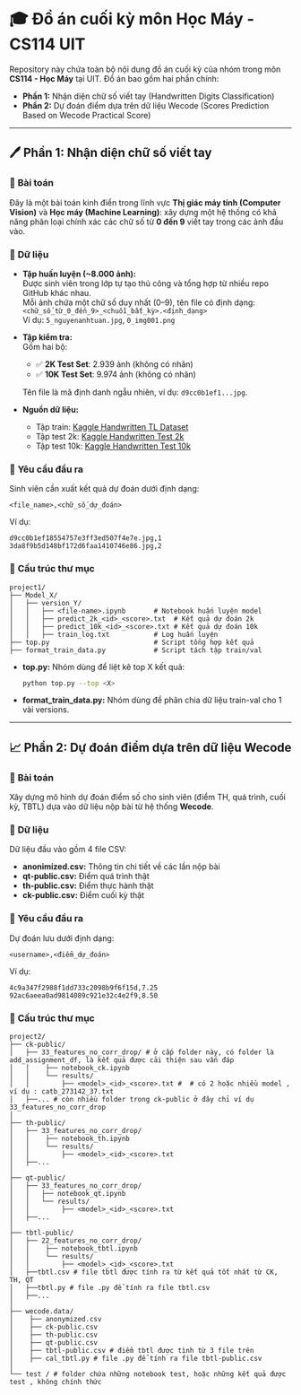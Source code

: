 # 🎓 **Đồ án cuối kỳ môn Học Máy - CS114 UIT**

Repository này chứa toàn bộ nội dung đồ án cuối kỳ của nhóm trong môn **CS114 - Học Máy** tại UIT. Đồ án bao gồm hai phần chính:

- **Phần 1:** Nhận diện chữ số viết tay (Handwritten Digits Classification)
- **Phần 2:** Dự đoán điểm dựa trên dữ liệu Wecode (Scores Prediction Based on Wecode Practical Score)

---

## 🖊️ **Phần 1: Nhận diện chữ số viết tay**

### 📌 **Bài toán**

Đây là một bài toán kinh điển trong lĩnh vực **Thị giác máy tính (Computer Vision)** và **Học máy (Machine Learning)**: xây dựng một hệ thống có khả năng phân loại chính xác các chữ số từ **0 đến 9** viết tay trong các ảnh đầu vào.

### 📁 **Dữ liệu**

- **Tập huấn luyện (\~8.000 ảnh):**\
  Được sinh viên trong lớp tự tạo thủ công và tổng hợp từ nhiều repo GitHub khác nhau.\
  Mỗi ảnh chứa một chữ số duy nhất (0–9), tên file có định dạng:\
  `<chữ_số_từ_0_đến_9>_<chuỗi_bất_kỳ>.<định_dạng>`\
  Ví dụ: `5_nguyenanhtuan.jpg`, `0_img001.png`

- **Tập kiểm tra:**\
  Gồm hai bộ:

  - ✅ **2K Test Set**: 2.939 ảnh (không có nhãn)
  - ✅ **10K Test Set**: 9.974 ảnh (không có nhãn)

  Tên file là mã định danh ngẫu nhiên, ví dụ: `d9cc0b1ef1...jpg`.

- **Nguồn dữ liệu:**

  - Tập train: [Kaggle Handwritten TL Dataset](https://www.kaggle.com/datasets/nahrixt/handwritten-tl)
  - Tập test 2k: [Kaggle Handwritten Test 2k](https://www.kaggle.com/datasets/nahrixt/handwritten-test-cs114)
  - Tập test 10k: [Kaggle Handwritten Test 10k](https://www.kaggle.com/datasets/nahrixt/handwritten-test-10k)

### 🎯 **Yêu cầu đầu ra**

Sinh viên cần xuất kết quả dự đoán dưới định dạng:

```
<file_name>,<chữ_số_dự_đoán>
```

Ví dụ:

```
d9cc0b1ef18554757e3ff3ed507f4e7e.jpg,1
3da8f9b5d148bf172d6faa1410746e86.jpg,2
```

### 📂 **Cấu trúc thư mục**

```
project1/
├── Model_X/
│   ├── version_Y/
│   │   ├── <file-name>.ipynb       # Notebook huấn luyện model
│   │   ├── predict_2k_<id>_<score>.txt  # Kết quả dự đoán 2k
│   │   ├── predict_10k_<id>_<score>.txt # Kết quả dự đoán 10k
│   │   ├── train_log.txt           # Log huấn luyện
├── top.py                          # Script tổng hợp kết quả
├── format_train_data.py            # Script tách tập train/val
```

- **top.py:** Nhóm dùng để liệt kê top X kết quả:

  ```bash
  python top.py --top <X>
  ```

- **format_train_data.py:** Nhóm dùng để phân chia dữ liệu train-val cho 1 vài versions.

---

## 📈 **Phần 2: Dự đoán điểm dựa trên dữ liệu Wecode**

### 📌 **Bài toán**

Xây dựng mô hình dự đoán điểm số cho sinh viên (điểm TH, quá trình, cuối kỳ, TBTL) dựa vào dữ liệu nộp bài từ hệ thống **Wecode**.

### 📁 **Dữ liệu**

Dữ liệu đầu vào gồm 4 file CSV:

- **anonimized.csv:** Thông tin chi tiết về các lần nộp bài
- **qt-public.csv:** Điểm quá trình thật
- **th-public.csv:** Điểm thực hành thật
- **ck-public.csv:** Điểm cuối kỳ thật

### 🎯 **Yêu cầu đầu ra**

Dự đoán lưu dưới định dạng:

```
<username>,<điểm_dự_đoán>
```

Ví dụ:

```
4c9a347f2988f1dd733c2098b9f6f15d,7.25
92ac6aeea0ad9814089c921e32c4e2f9,8.50
```

### 📂 **Cấu trúc thư mục**

```
project2/
├── ck-public/
│   ├── 33_features_no_corr_drop/ # ở cấp folder này, có folder là add_assignment_df, là kết quả được cải thiện sau vấn đáp
│   │    ├── notebook_ck.ipynb
│   │    └── results/
│   │        ├── <model>_<id>_<score>.txt #  # có 2 hoặc nhiều model , ví dụ : catb_273142_37.txt
│   ├──... # còn nhiều folder trong ck-public ở đây chỉ ví dụ 33_features_no_corr_drop
│
├── th-public/
│   ├── 33_features_no_corr_drop/
│   │    ├── notebook_th.ipynb
│   │    └── results/
│   │        ├── <model>_<id>_<score>.txt
│   ├──...
│
├── qt-public/
│   ├── 33_features_no_corr_drop/
│   │   ├── notebook_qt.ipynb
│   │   └── results/
│   │        ├── <model>_<id>_<score>.txt
│   ├──...
│
├── tbtl-public/
│   ├── 22_features_no_corr_drop/
│   │    ├── notebook_tbtl.ipynb
│   │    └── results/
│   │        ├── <model>_<id>_<score>.txt
│   ├──tbtl.csv # file tbtl được tính ra từ kết quả tốt nhất từ CK, TH, QT
│   ├──tbtl.py # file .py để tính ra file tbtl.csv
│   ├──...
│
├── wecode.data/
│    ├── anonymized.csv
│    ├── ck-public.csv
│    ├── th-public.csv
│    ├── qt-public.csv
│    ├── tbtl-public.csv # điểm tbtl được tình từ 3 file trên
│    ├── cal_tbtl.py # file .py để tính ra file tbtl-public.csv
│
└── test / # folder chứa những notebook test, hoặc những kết quả được test , không chính thức

```
